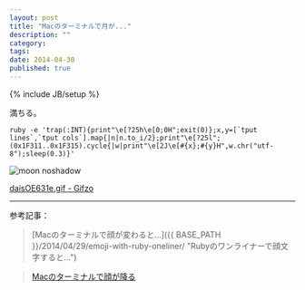 ```yaml
---
layout: post
title: "Macのターミナルで月が..."
description: ""
category: 
tags: 
date: 2014-04-30
published: true
---
```

{% include JB/setup %}

満ちる。

    ruby -e 'trap(:INT){print"\e[?25h\e[0;0H";exit(0)};x,y=[`tput lines`,`tput cols`].map{|n|n.to_i/2};print"\e[?25l";(0x1F311..0x1F315).cycle{|w|print"\e[2J\e[#{x};#{y}H",w.chr("utf-8");sleep(0.3)}'

![moon noshadow](http://gifzo.net/daisOE631e.gif)

[daisOE631e.gif - Gifzo](http://gifzo.net/daisOE631e "daisOE631e.gif - Gifzo")

---

参考記事：

> [Macのターミナルで顔が変わると...]({{ BASE_PATH }}/2014/04/29/emoji-with-ruby-oneliner/ "Rubyのワンライナーで顔文字すると...")

> [Macのターミナルで顔が降る](http://melborne.github.io/2014/04/30/let-it-smile-in-the-terminal/ "Macのターミナルで顔が降る")

